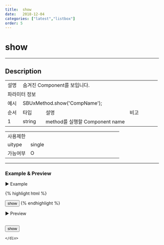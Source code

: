 ```yaml
---
title:  show
date:   2018-12-04
categories: ["latest","listbox"]
order: 5
---
```


show
===

---

## Description

<table style="width:100%">
    <colgroup>
        <col width="10%"/>
        <col width="15%"/>
        <col width="55%"/>
        <col width="20%"/>
    </colgroup>
    <tr>
        <td class="tdTitle tdBg">설명</td>
        <td colspan="3">숨겨진 Component를 보입니다.</td>
    </tr>
    <tr>
        <td class="tdTitle tdCenter tdBg" colspan="4">파라미터 정보</td>
    </tr>
    <tr>
        <td class="tdTitle tdCenter tdBg">예시</td>
        <td colspan="3">SBUxMethod.show('CompName');</td>
    </tr>
    <tr>
        <td class="tdTitle tdCenter tdBg">순서</td>
        <td class="tdTitle tdCenter tdBg">타입</td>
        <td class="tdTitle tdCenter tdBg">설명</td>
        <td class="tdTitle tdCenter tdBg">비고</td>
    </tr>
    <tr>
        <td class="tdCenter">1</td>
        <td class="tdCenter">string</td>
        <td>method를 실행할 Component name</td>
        <td></td>
    </tr>
</table>
<table style="width:100%">
    <colgroup>
        <col width="20%"/>
        <col width="20%"/>
        <col width="20%"/>
        <col width="20%"/>
        <col width="20%"/>
    </colgroup>
    <tr>
        <td class="tdTitle tdBg tdCenter" colspan="5">사용제한</td>
    </tr>
    <tr>
        <td class="tdTitle tdBg">uitype</td>
        <td class="tdCenter">single</td>
        <td></td>
        <td></td>
        <td></td>
    </tr>
    <tr>
        <td class="tdTitle tdBg">가능여부</td>
        <td class="tdBlue tdCenter">O</td>
        <td></td>
        <td></td>
        <td></td>
    </tr>
</table>

---
### Example & Preview

<script>
    $(document).ready(function(){
        SBUxMethod.hide('sbTagNm1');
    });
    var ListboxJsonData = [
        {'text' : 'red', 'value' : 'red'},
        {'text' : 'blue', 'value' : 'blue'},
        {'text' : 'green', 'value' : 'green'}
    ];
</script>

<sbux-tabs id="exTab1" name="exTab1" uitype="normal" title-target-id-array="exTab1_1" title-text-array="single">
</sbux-tabs>
<div class="tab-content">
    <div id="exTab1_1">

▶ Example

{% highlight html %}
<script>
    var ListboxJsonData = [
        {'text' : 'red', 'value' : 'red'},
        {'text' : 'blue', 'value' : 'blue'},
        {'text' : 'green', 'value' : 'green'}
    ];
</script>
<input type="button" value="show" onclick="SBUxMethod.show('sbTagNm1');">
<sbux-listbox id="sbIdx1" name="sbTagNm1" uitype="single" jsondata-ref="ListboxJsonData"></sbux-listbox>
{% endhighlight %}

<br>

▶ Preview

<br>
<input type="button" value="show" onclick="SBUxMethod.show('sbTagNm1');">
<sbux-listbox id="sbIdx1" name="sbTagNm1" uitype="single" jsondata-ref="ListboxJsonData"></sbux-listbox>

    </div>
</div>